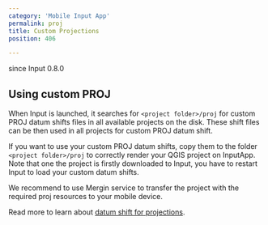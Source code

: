 ```yaml
---
category: 'Mobile Input App'
permalink: proj
title: Custom Projections
position: 406

---
```

<!--- IMPORTANT: This permalink is referenced from Input App -->

<alert type="info">
since Input 0.8.0
</alert>

## Using custom PROJ

When Input is launched, it searches for `<project folder>/proj`
for custom PROJ datum shifts files in all available projects on the disk.
These shift files can be then used in all projects for custom PROJ datum shift.

If you want to use your custom PROJ datum shifts, copy them to the folder `<project folder>/proj`
to correctly render your QGIS project on InputApp. Note that one the project is firstly downloaded
to Input, you have to restart Input to load your custom datum shifts.

We recommend to use Mergin service to transfer the project with the required
proj resources to your mobile device.

Read more to learn about [datum shift for projections](../guides/datum_shift).
